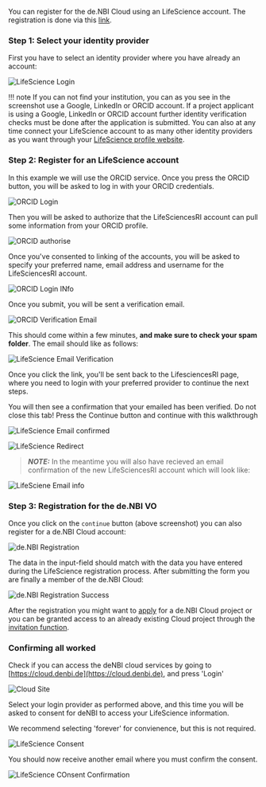 You can register for the de.NBI Cloud using an LifeScience account.
The registration is done via this [link](https://cloud.denbi.de/register).

### Step 1: Select your identity provider

First you have to select an identity provider where you have already an account:

![LifeScience Login](img/lifescience_login.png)

!!! note
If you can not find your institution, you can as you see in the screenshot use a Google, LinkedIn or ORCID account.
If a project applicant is using a Google, LinkedIn or ORCID account further identity verification checks must be done
after the application is submitted.
You can also at any time connect your LifeScience account to as many other identity providers as you want through
your [LifeScience profile website](https://profile.aai.lifescience-ri.eu/profile/identities).

### Step 2: Register for an LifeScience account

In this example we will use the ORCID service. Once you press the ORCID button, you will be asked to log in with your
ORCID credentials.

![ORCID Login](img/2-lifescienceri_example_orcid_identity_provider.png)

Then you will be asked to authorize that the LifeSciencesRI account can pull some information from your ORCID profile.

![ORCID authorise](img/3-lifescienceri_example_orcird_authorise.png)

Once you've consented to linking of the accounts, you will be asked to specify your preferred name, email address and
username for the LifeSciencesRI account.

![ORCID Login INfo ](img/4-lifescienceri_specify_login_info.png)

Once you submit, you will be sent a verification email.

![ORCID Verification Email](img/5-lifescienceri_emailverification.png)

This should come within a few minutes,  __and make sure to check your spam folder__. The email should like as follows:

![LifeScience Email Verification](img/6-lifescienceri_emailconfirmationemail.png)

Once you click the link, you'll be sent back to the LifesciencesRI page, where you need to login with your preferred
provider to continue the next steps.

You will then see a confirmation that your emailed has been verified. Do not close this tab! Press the Continue button
and continue with this walkthrough

![LifeScience Email confirmed](img/9-lifescienceri_emailverificationsuccess.png)

![LifeScience Redirect](img/10-lifescienceri_redirecttoelixirregistration.png)
> **_NOTE:_** In the meantime you will also have recieved an email confirmation of the new LifeSciencesRI account which
> will look like:

![LifeSciene Email info](img/7a-lifescienceri_success_email_confirmation.png)

### Step 3: Registration for the de.NBI VO

Once you click on the `continue` button (above screenshot) you can also register for a de.NBI Cloud account:

![de.NBI Registration](img/14-denbi_org_registration.png)

The data in the input-field should match with the data you have entered during the LifeScience registration process.
After submitting the form you are finally a member of the de.NBI Cloud:

![de.NBI Registration Success](img/denbi_successful_registration.png)

After the registration you might want to [apply](../portal/allocation/) for a de.NBI Cloud project or you can be granted
access to an already existing Cloud project through
the [invitation function](../portal/project_overview/#member-management).

### Confirming all worked

Check if you can access the deNBI cloud services by going to [https://cloud.denbi.de](https://cloud.denbi.de), and
press 'Login'

![Cloud Site](img/19-denbicloud_final_verification_login.png)

Select your login provider as performed above, and this time you will be asked to consent for deNBI to access your
LifeScience information.

We recommend selecting 'forever' for convienence, but this is not required.

![LifeScience Consent](img/20-denbicloud_login_lifescienceri_consent_1.png)

You should now receive another email where you must confirm the consent.

![LifeScience COnsent Confirmation](img/20a_denbicloud_lifescienceri_consent_email_confirmation.png)